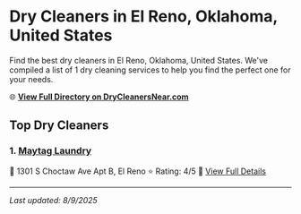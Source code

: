 # Dry Cleaners in El Reno, Oklahoma, United States

Find the best dry cleaners in El Reno, Oklahoma, United States. We've compiled a list of 1 dry cleaning services to help you find the perfect one for your needs.

🌐 **[View Full Directory on DryCleanersNear.com](https://drycleanersnear.com/city/US/Oklahoma/El%20Reno)**

## Top Dry Cleaners

### 1. [Maytag Laundry](https://drycleanersnear.com/dryCleaner/687d9f597c4eddf67e47eba2/maytag-laundry)
📍 1301 S Choctaw Ave Apt B, El Reno
⭐ Rating: 4/5
🔗 [View Full Details](https://drycleanersnear.com/dryCleaner/687d9f597c4eddf67e47eba2/maytag-laundry)


---

*Last updated: 8/9/2025*
